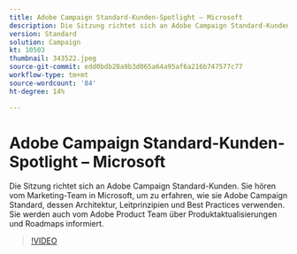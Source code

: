 ```yaml
---
title: Adobe Campaign Standard-Kunden-Spotlight – Microsoft
description: Die Sitzung richtet sich an Adobe Campaign Standard-Kunden. Sie hören vom Marketing-Team in Microsoft, um zu erfahren, wie sie Adobe Campaign Standard verwenden.
version: Standard
solution: Campaign
kt: 10503
thumbnail: 343522.jpeg
source-git-commit: edd0bdb28a9b3d065a64a95af6a216b747577c77
workflow-type: tm+mt
source-wordcount: '84'
ht-degree: 14%

---
```


# Adobe Campaign Standard-Kunden-Spotlight – Microsoft

Die Sitzung richtet sich an Adobe Campaign Standard-Kunden. Sie hören vom Marketing-Team in Microsoft, um zu erfahren, wie sie Adobe Campaign Standard, dessen Architektur, Leitprinzipien und Best Practices verwenden. Sie werden auch vom Adobe Product Team über Produktaktualisierungen und Roadmaps informiert.

>[!VIDEO](https://video.tv.adobe.com/v/343522/?quality=12&learn=on)
